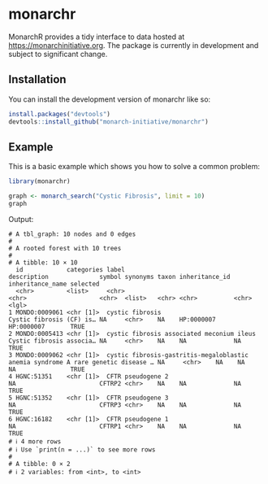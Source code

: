 
# monarchr

<!-- badges: start -->
<!-- badges: end -->

MonarchR provides a tidy interface to data hosted at https://monarchinitiative.org. The package is currently in development and subject to significant change.

## Installation

You can install the development version of monarchr like so:

``` r
install.packages("devtools")
devtools::install_github("monarch-initiative/monarchr")
```

## Example

This is a basic example which shows you how to solve a common problem:

``` r
library(monarchr)

graph <- monarch_search("Cystic Fibrosis", limit = 10)
graph
```

Output: 

```
# A tbl_graph: 10 nodes and 0 edges
#
# A rooted forest with 10 trees
#
# A tibble: 10 × 10
  id            categories label                                                   description              symbol synonyms taxon inheritance_id inheritance_name selected
  <chr>         <list>     <chr>                                                   <chr>                    <chr>  <list>   <chr> <chr>          <chr>            <lgl>   
1 MONDO:0009061 <chr [1]>  cystic fibrosis                                         Cystic fibrosis (CF) is… NA     <chr>    NA    HP:0000007     HP:0000007       TRUE    
2 MONDO:0005413 <chr [1]>  cystic fibrosis associated meconium ileus               Cystic fibrosis associa… NA     <chr>    NA    NA             NA               TRUE    
3 MONDO:0009062 <chr [1]>  cystic fibrosis-gastritis-megaloblastic anemia syndrome A rare genetic disease … NA     <chr>    NA    NA             NA               TRUE    
4 HGNC:51351    <chr [1]>  CFTR pseudogene 2                                       NA                       CFTRP2 <chr>    NA    NA             NA               TRUE    
5 HGNC:51352    <chr [1]>  CFTR pseudogene 3                                       NA                       CFTRP3 <chr>    NA    NA             NA               TRUE    
6 HGNC:16182    <chr [1]>  CFTR pseudogene 1                                       NA                       CFTRP1 <chr>    NA    NA             NA               TRUE    
# ℹ 4 more rows
# ℹ Use `print(n = ...)` to see more rows
#
# A tibble: 0 × 2
# ℹ 2 variables: from <int>, to <int>
```
